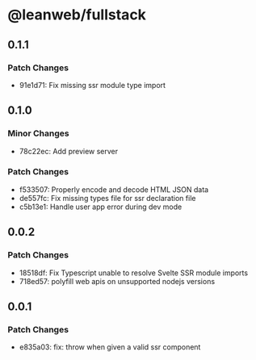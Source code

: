 # @leanweb/fullstack

## 0.1.1

### Patch Changes

- 91e1d71: Fix missing ssr module type import

## 0.1.0

### Minor Changes

- 78c22ec: Add preview server

### Patch Changes

- f533507: Properly encode and decode HTML JSON data
- de557fc: Fix missing types file for ssr declaration file
- c5b13e1: Handle user app error during dev mode

## 0.0.2

### Patch Changes

- 18518df: Fix Typescript unable to resolve Svelte SSR module imports
- 718ed57: polyfill web apis on unsupported nodejs versions

## 0.0.1

### Patch Changes

- e835a03: fix: throw when given a valid ssr component
